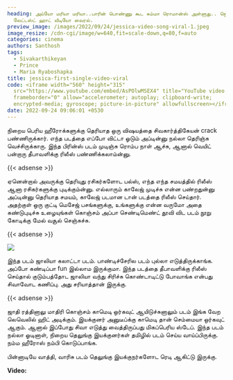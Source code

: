 ```yaml
---
heading: அய்யோ மரியா மரியா..பாரின் பொண்ணு கூட சும்மா ரொமான்ஸ் அள்ளுது.. ஜெஸ்ஸிகா
  லேட்டஸ்ட் ஹாட் வீடியோ வைரல்.
preview_image: /images/2022/09/24/jessica-video-song-viral-1.jpeg
image_resize: /cdn-cgi/image/w=640,fit=scale-down,q=80,f=auto
categories: cinema
authors: Santhosh
tags:
  - Sivakarthikeyan
  - Prince
  - Maria Ryaboshapka
title: jessica-first-single-video-viral
code: <iframe width="560" height="315"
  src="https://www.youtube.com/embed/AsPOlwMSEX4" title="YouTube video player"
  frameborder="0" allow="accelerometer; autoplay; clipboard-write;
  encrypted-media; gyroscope; picture-in-picture" allowfullscreen></iframe>
date: 2022-09-24 09:06:01 +0530
---
```



நிறைய பெரிய ஹீரோக்களுக்கு தெரியாத ஒரு விஷயத்தை சிவகார்த்திகேயன் crack பண்ணிருக்கார். எந்த படத்தை எப்போ விட்டா ஓடும் அப்டின்னு நல்லா தெரிஞ்சு வெச்சிருக்காரு. இந்த பிரின்ஸ் படம் முடிஞ்சு ரொம்ப நாள் ஆச்சு, ஆனால் வெயிட் பன்றாரு தீபாவளிக்கு ரிலீஸ் பண்ணிக்கலாம்ன்னு.

{{< adsense >}}

ஏனென்றால் அவருக்கு தெரியுது ரசிகர்களோட பல்ஸ், எந்த எந்த சமயத்தில் ரிலீஸ் ஆனா ரசிகர்களுக்கு புடிக்கும்ன்னு. எல்லாரும் காலேஜ் முடிச்சு என்ன பண்றதுன்னு அப்டின்னு தெரியாத சமயம், காலேஜ் படமான டான் படத்தை ரிலீஸ் செய்தார். அதற்குள் ஒரு குட்டி மெசேஜ் பசங்களுக்கு, உங்களுக்கு என்ன வருமோ அதை கண்டுபுடிச்சு உழையுங்கள் கொஞ்சம் அப்பா செண்டிமெண்ட் தூவி விட படம் நூறு கோடிக்கு மேல் வசூல் செஞ்சுச்சு.

{{< adsense >}}

![](/images/2022/09/24/jessica-video-song-viral.jpeg)

இந்த படம் ஜாலியா கலாட்டா படம். பாண்டிச்சேரில படம் புல்லா எடுத்திருக்காங்க. அப்போ கண்டிப்பா fun இல்லாம இருக்குமா. இந்த படத்தை தீபாவளிக்கு ரிலீஸ் செய்தால் குடும்பத்தோட ஜாலியா வந்து சிரிச்சு கொண்டாடிட்டு போவாங்க என்பது சிவாவோட கணிப்பு. அது சரியாத்தான் இருக்கு.

{{< adsense >}}

ஜாதி ரத்தினாலு மாதிரி கொஞ்சம் காமெடி ஒர்கவுட் ஆயிடுச்சுனாலும் படம் இங்க வேற லெவெலில் ஹிட் அடிக்கும். இயக்குனர் அனுடீப்க்கு காமெடி தான் செம்மையா ஒர்கவுட் ஆகும். ஆனால் இப்போது சிவா எடுத்து வைத்திருப்பது மிகப்பெரிய ஸ்டேப். இந்த படம் நல்லா ஓடினாள், நிறைய தெலுங்கு இயக்குனர்கள் தமிழில் படம் செய்ய வாய்ப்பிருக்கு. நம்ம ஹீரோஸ் நம்பி கொடுப்பாங்க.

பின்னாடியே வாத்தி, வாரிசு படம் தெலுங்கு இயக்குநர்களோட ரெடி ஆகிட்டு இருக்கு. 

**V﻿ideo:**